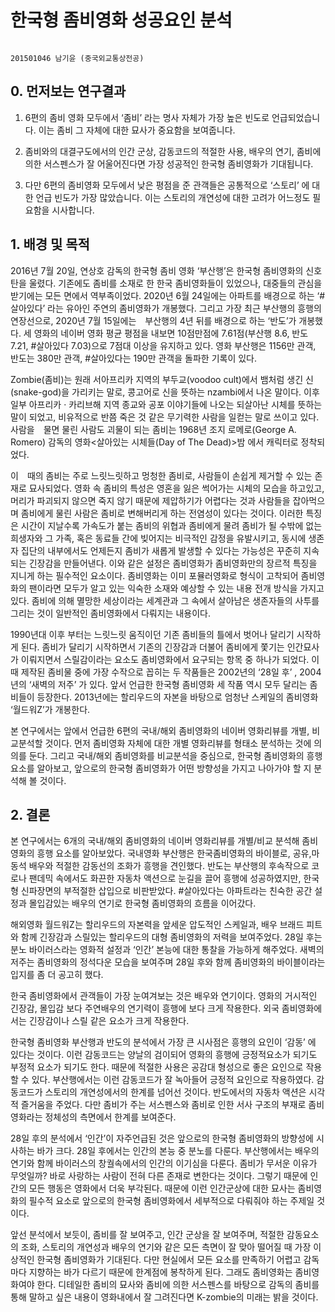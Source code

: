 # 한국형 좀비영화 성공요인 분석

                                                                  201501046 남기윤 (중국외교통상전공)



## 0. 먼저보는 연구결과 

1. 6편의 좀비 영화 모두에서 ‘좀비’ 라는 명사 자체가 가장 높은 빈도로 언급되었습니다. 이는 좀비 그 자체에 대한 묘사가 중요함을 보여줍니다.

2. 좀비와의 대결구도에서의 인간 군상, 감동코드의 적절한 사용, 배우의 연기, 좀비에 의한 서스펜스가 잘 어울어진다면 가장 성공적인 한국형 좀비영화가 기대됩니다. 

3. 다만 6편의 좀비영화 모두에서 낮은 평점을 준 관객들은 공통적으로 ‘스토리’ 에 대한 언급 빈도가 가장 많았습니다. 이는 스토리의 개연성에 대한 고려가 어느정도 필요함을 시사합니다. 


## 1. 배경 및 목적

 2016년 7월 20일, 연상호 감독의 한국형 좀비 영화 ‘부산행’은 한국형 좀비영화의 신호탄을 울렸다. 기존에도 좀비를 소재로 한 한국 좀비영화들이 있었으나, 대중들의 관심을 받기에는 모든 면에서 역부족이었다. 2020년 6월 24일에는 아파트를 배경으로 하는 ‘#살아있다’ 라는 유아인 주연의 좀비영화가 개봉했다. 그리고 가장 최근 부산행의 흥행의 연장선으로, 2020년 7월 15일에는　부산행의 4년 뒤를 배경으로 하는 ‘반도’가 개봉했다. 세 영화의 네이버 영화 평균 평점을 내보면 10점만점에 7.61점(부산행 8.6, 반도 7.21, #살아있다 7.03)으로 7점대 이상을 유지하고 있다. 영화 부산행은 1156만 관객, 반도는 380만 관객, #살아있다는 190만 관객을 돌파한 기록이 있다.
 
 Zombie(좀비)는 원래 서아프리카 지역의 부두교(voodoo cult)에서 뱀처럼 생긴 신(snake-god)을 가리키는 말로, 콩고어로 신을 뜻하는 nzambi에서 나온 말이다. 이후 일부 아프리카 · 카리브해 지역 종교와 공포 이야기들에 나오는 되살아난 시체를 뜻하는 말이 되었고, 비유적으로 반쯤 죽은 것 같은 무기력한 사람을 일컫는 말로 쓰이고 있다.　사람을　물면 물린 사람도 괴물이 되는 좀비는 1968년 조지 로메로(George A. Romero) 감독의 영화<살아있는 시체들(Day of The Dead)>밤 에서 캐릭터로 정착되었다.  
 
 이　때의 좀비는 주로 느릿느릿하고 멍청한 좀비로, 사람들이 손쉽게 제거할 수 있는 존재로 묘사되었다. 영화 속 좀비의 특성은 영혼을 잃은 썩어가는 시체의 모습을 하고있고, 머리가 파괴되지 않으면 죽지 않기 때문에 제압하기가 어렵다는 것과 사람들을 잡아먹으며 좀비에게 물린 사람은 좀비로 변해버리게 하는 전염성이 있다는 것이다. 이러한 특징은 시간이 지날수록 가속도가 붙는 좀비의 위협과 좀비에게 물려 좀비가 될 수밖에 없는 희생자와 그 가족, 혹은 동료들 간에 빚어지는 비극적인 감정을 유발시키고, 동시에 생존자 집단의 내부에서도 언제든지 좀비가 새롭게 발생할 수 있다는 가능성은 꾸준히 지속되는 긴장감을 만들어낸다. 이와 같은 설정은 좀비영화가 좀비영화만의 장르적 특징을 지니게 하는 필수적인 요소이다. 좀비영화는 이미 포뮬러영화로 형식이 고착되어 좀비영화의 팬이라면 모두가 알고 있는 익숙한 소재와 예상할 수 있는 내용 전개 방식을 가지고 있다. 좀비에 의해 멸망한 세상이라는 세계관과 그 속에서 살아남은 생존자들의 사투를 그리는 것이 일반적인 좀비영화에서 다뤄지는 내용이다.
 
 1990년대 이후 부터는 느릿느릿 움직이던 기존 좀비들의 틀에서 벗어나 달리기 시작하게 된다. 좀비가 달리기 시작하면서 기존의 긴장감과 더불어 좀비에게 쫓기는 인간묘사가 이뤄지면서 스릴감이라는 요소도 좀비영화에서 요구되는 항목 중 하나가 되었다. 이 때 제작된 좀비물 중에 가장 수작으로 꼽히는 두 작품들은 2002년의 ‘28일 후’ , 2004년의 ‘새벽의 저주’ 가 있다. 앞서 언급한 한국형 좀비영화 세 작품 역시 모두 달리는 좀비들이 등장한다. 2013년에는 할리우드의 자본을 바탕으로 엄청난 스케일의 좀비영화 ‘월드워Z’가 개봉한다.　
 
 본 연구에서는 앞에서 언급한 6편의 국내/해외 좀비영화의 네이버 영화리뷰를 개별, 비교분석할 것이다. 먼저 좀비영화 자체에 대한 개별 영화리뷰를 형태소 분석하는 것에 의의를 둔다.  그리고 국내/해외 좀비영화를 비교분석을 중심으로, 한국형 좀비영화의 흥행요소를 알아보고, 앞으로의 한국형 좀비영화가 어떤 방향성을 가지고 나아가야 할 지 분석해 볼 것이다.


## 2. 결론

 본 연구에서는 6개의 국내/해외 좀비영화의 네이버 영화리뷰를 개별/비교 분석해 좀비영화의 흥행 요소를 알아보았다. 국내영화 부산행은 한국좀비영화의 바이블로, 공유,마동석 배우와 적절한 감동선의 조화가 흥행을 견인했다. 반도는 부산행의 후속작으로 코로나 팬데믹 속에서도 화끈한 자동차 액션으로 눈길을 끌어 흥행에 성공하였지만, 한국형 신파장면의 부적절한 삽입으로 비판받았다. #살아있다는 아파트라는 친숙한 공간 설정과 몰입감있는 배우의 연기로 한국형 좀비영화의 흐름을 이어갔다.
 
 해외영화 월드워Z는 할리우드의 자본력을 앞세운 압도적인 스케일과, 배우 브래드 피트와 함께 긴장감과 스릴있는 할리우드의 대형 좀비영화의 저력을 보여주었다. 28일 후는 분노 바이러스라는 영화적 설정과 ‘인간’ 본능에 대한 통찰을 가능하게 해주었다. 새벽의 저주는 좀비영화의 정석다운 모습을 보여주며 28일 후와 함께 좀비영화의 바이블이라는 입지를 좀 더 공고히 했다.
 
한국 좀비영화에서 관객들이 가장 눈여겨보는 것은 배우와 연기이다. 영화의 거시적인 긴장감, 몰입감 보다 주연배우의 연기력이 흥행에 보다 크게 작용한다. 외국 좀비영화에서는 긴장감이나 스릴 같은 요소가 크게 작용한다.

 한국형 좀비영화 부산행과 반도의 분석에서 가장 큰 시사점은 흥행의 요인이 ‘감동’ 에 있다는 것이다. 이런 감동코드는 양날의 검이되어 영화의 흥행에 긍정적요소가 되기도 부정적 요소가 되기도 한다. 때문에 적절한 사용은 공감대 형성으로 좋은 요인으로 작용할 수 있다. 부산행에서는 이런 감동코드가 잘 녹아들어 긍정적 요인으로 작용하였다. 감동코드가 스토리의 개연성에서의 한계를 넘어선 것이다. 반도에서의 자동차 액션은 시각적 즐거움을 주었다. 다만 좀비가 주는 서스펜스와 좀비로 인한 서사 구조의 부재로 좀비영화라는 정체성의 측면에서 한계를 보여준다.
 
28일 후의 분석에서 ‘인간’이 자주언급된 것은 앞으로의 한국형 좀비영화의 방향성에 시사하는 바가 크다. 28일 후에서는 인간의 본능 중 분노를 다룬다. 부산행에서는 배우의 연기와 함께 바이러스의 창궐속에서의 인간의 이기심을 다룬다. 좀비가 무서운 이유가 무엇일까? 바로 사랑하는 사람이 전혀 다른 존재로 변한다는 것이다. 그렇기 때문에 인간의 모든 행동은 영화에서 더욱 부각된다. 때문에 이런 인간군상에 대한 묘사는 좀비영화의 필수적 요소로 앞으로의 한국형 좀비영화에서 세부적으로 다뤄줘야 하는 주제일 것이다.

 앞선 분석에서 보듯이, 좀비를 잘 보여주고, 인간 군상을 잘 보여주며, 적절한 감동요소의 조화, 스토리의 개연성과 배우의 연기와 같은 모든 측면이 잘 맞아 떨어질 때 가장 이상적인 한국형 좀비영화가 기대된다. 다만 현실에서 모든 요소를 만족하기 어렵고 감독마다 지향하는 바가 다르기 때문에 한계점에 봉착하게 된다. 그래도 좀비영화는 좀비영화여야 한다. 디테일한 좀비의 묘사와 좀비에 의한 서스펜스를 바탕으로 감독의 좀비를 통해 말하고 싶은 내용이 영화내에서 잘 그려진다면 K-zombie의 미래는 밝을 것이다.


